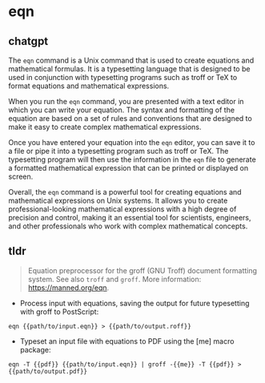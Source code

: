 # eqn 
## chatgpt 
The `eqn` command is a Unix command that is used to create equations and mathematical formulas. It is a typesetting language that is designed to be used in conjunction with typesetting programs such as troff or TeX to format equations and mathematical expressions.

When you run the `eqn` command, you are presented with a text editor in which you can write your equation. The syntax and formatting of the equation are based on a set of rules and conventions that are designed to make it easy to create complex mathematical expressions.

Once you have entered your equation into the `eqn` editor, you can save it to a file or pipe it into a typesetting program such as troff or TeX. The typesetting program will then use the information in the `eqn` file to generate a formatted mathematical expression that can be printed or displayed on screen.

Overall, the `eqn` command is a powerful tool for creating equations and mathematical expressions on Unix systems. It allows you to create professional-looking mathematical expressions with a high degree of precision and control, making it an essential tool for scientists, engineers, and other professionals who work with complex mathematical concepts. 

## tldr 
 
> Equation preprocessor for the groff (GNU Troff) document formatting system.
> See also `troff` and `groff`.
> More information: <https://manned.org/eqn>.

- Process input with equations, saving the output for future typesetting with groff to PostScript:

`eqn {{path/to/input.eqn}} > {{path/to/output.roff}}`

- Typeset an input file with equations to PDF using the [me] macro package:

`eqn -T {{pdf}} {{path/to/input.eqn}} | groff -{{me}} -T {{pdf}} > {{path/to/output.pdf}}`
